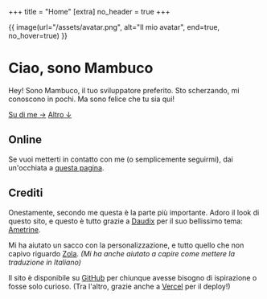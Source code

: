 +++
title = "Home"
[extra]
no_header = true
+++

<div class="container-fill">
<div>

{{ image(url="/assets/avatar.png", alt="Il mio avatar", end=true, no_hover=true) }}

<div id="title">

# Ciao, sono Mambuco
</div>

Hey! Sono Mambuco, il tuo sviluppatore preferito. Sto scherzando, mi conoscono in pochi. Ma sono felice che tu sia qui!

<div class="buttons start big">
  <a class="suggested" href="/about/">Su di me →</a>
  <a href="#more">Altro ↓</a>
</div>
</div>
</div>

<div id="more"></div>

## Online

Se vuoi metterti in contatto con me (o semplicemente seguirmi), dai un'occhiata a [questa pagina](@/online/index.it.md).

## Crediti

Onestamente, secondo me questa è la parte più importante. Adoro il look di questo sito, e questo è tutto grazie a [Daudix](https://daudix.one/) per il suo bellissimo tema: [Ametrine](https://ametrine.daudix.one/).

Mi ha aiutato un sacco con la personalizzazione, e tutto quello che non capivo riguardo [Zola](https://www.getzola.org/). *(Mi ha anche aiutato a capire come mettere la traduzione in Italiano)*

Il sito è disponibile su [GitHub](https://github.com/mambucodev/my-website/) per chiunque avesse bisogno di ispirazione o fosse solo curioso. (Tra l'altro, grazie anche a [Vercel](https://vercel.com/) per il deploy!)
